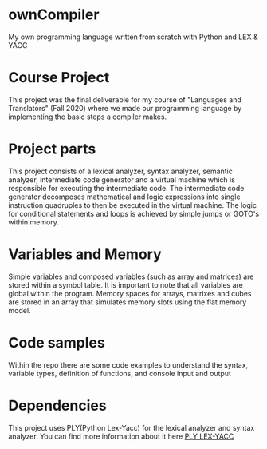 # ownCompiler
My own programming language written from scratch with Python and LEX &amp; YACC

# Course Project
This project was the final deliverable for my course of "Languages and Translators" (Fall 2020) where we made our programming language by implementing the basic steps a compiler makes. 

# Project parts
This project consists of a lexical analyzer, syntax analyzer, semantic analyzer, intermediate code generator and a virtual machine which is responsible for executing the intermediate code. The intermediate code generator decomposes mathematical and logic expressions into single instruction quadruples to then be executed in the virtual machine. The logic for conditional statements and loops is achieved by simple jumps or GOTO's within memory.

# Variables and Memory
Simple variables and composed variables (such as array and matrices) are stored within a symbol table. It is important to note that all variables are global within the program. Memory spaces for arrays, matrixes and cubes are stored in an array that simulates memory slots using the flat memory model.

# Code samples
Within the repo there are some code examples to understand the syntax, variable types, definition of functions, and console input and output

# Dependencies

This project uses PLY(Python Lex-Yacc) for the lexical analyzer and syntax analyzer. You can find more information about it here [PLY LEX-YACC](https://www.dabeaz.com/ply/)
